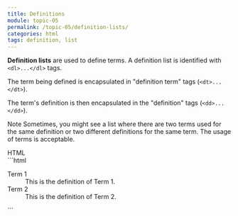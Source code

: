 ```yaml
---
title: Definitions
module: topic-05
permalink: /topic-05/definition-lists/
categories: html
tags: definition, list
---
```


<div class="divider-heading"></div>

**Definition lists** are used to define terms. A definition list is identified with `<dl>...</dl>` tags.

The term being defined is encapsulated in "definition term" tags (`<dt>...</dt>`).

The term's definition is then encapsulated in the "definition" tags (`<dd>...</dd>`).

<span class="label label-info">Note</span> Sometimes, you might see a list where there are two terms used for the same definition or two different definitions for the same term. The usage of terms is acceptable.


<div class="code-heading">
  <span class="html">HTML</span>
</div>
```html
<dl>
  <dt>Term 1</dt>
    <dd>This is the definition of Term 1.</dd>
  <dt>Term 2</dt>
    <dd>This is the definition of Term 2.</dd>
</dl>
```


<div class="external-embed">
  <p data-height="400" data-theme-id="30567" data-slug-hash="MWyPbBN" data-default-tab="html,result" data-user="michaelcassens" data-pen-title="HTML Definition Lists" class="codepen"></p>
</div>
